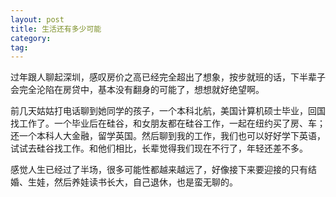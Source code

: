 ```yaml
---
layout: post
title: 生活还有多少可能
category:
tag:
---
```

过年跟人聊起深圳，感叹房价之高已经完全超出了想象，按步就班的话，下半辈子会完全沦陷在房贷中，基本没有翻身的可能了，想想就好绝望啊。

前几天姑姑打电话聊到她同学的孩子，一个本科北航，美国计算机硕士毕业，回国找工作了。一个毕业后在硅谷，和女朋友都在硅谷工作，一起在纽约买了房、车；还一个本科人大金融，留学英国。然后聊到我的工作，我们也可以好好学下英语，试试去硅谷找工作。和他们相比，长辈觉得我们现在不行了，年轻还差不多。

感觉人生已经过了半场，很多可能性都越来越远了，好像接下来要迎接的只有结婚、生娃，然后养娃读书长大，自己退休，也是蛮无聊的。
